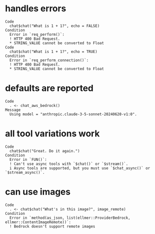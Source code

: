 # handles errors

    Code
      chat$chat("What is 1 + 1?", echo = FALSE)
    Condition
      Error in `req_perform()`:
      ! HTTP 400 Bad Request.
      * STRING_VALUE cannot be converted to Float
    Code
      chat$chat("What is 1 + 1?", echo = TRUE)
    Condition
      Error in `req_perform_connection()`:
      ! HTTP 400 Bad Request.
      * STRING_VALUE cannot be converted to Float

# defaults are reported

    Code
      . <- chat_aws_bedrock()
    Message
      Using model = "anthropic.claude-3-5-sonnet-20240620-v1:0".

# all tool variations work

    Code
      chat$chat("Great. Do it again.")
    Condition
      Error in `FUN()`:
      ! Can't use async tools with `$chat()` or `$stream()`.
      i Async tools are supported, but you must use `$chat_async()` or `$stream_async()`.

# can use images

    Code
      . <- chat$chat("What's in this image?", image_remote)
    Condition
      Error in `method(as_json, list(ellmer::ProviderBedrock, ellmer::ContentImageRemote))`:
      ! Bedrock doesn't support remote images

